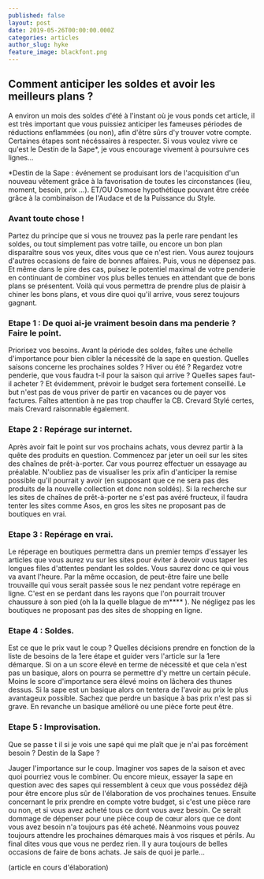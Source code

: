 ```yaml
---
published: false
layout: post
date: 2019-05-26T00:00:00.000Z
categories: articles
author_slug: hyke
feature_image: blackfont.png
---
```

## Comment anticiper les soldes et avoir les meilleurs plans ?

A environ un mois des soldes d'été à l'instant où je vous ponds cet article, il est très important que vous puissiez anticiper les fameuses périodes de réductions enflammées (ou non), afin d'être sûrs d'y trouver votre compte. Certaines étapes sont nécéssaires à respecter. Si vous voulez vivre ce qu'est le Destin de la Sape*, je vous encourage vivement à poursuivre ces lignes...

*Destin de la Sape : événement se produisant lors de l'acquisition d'un nouveau vêtement grâce à la favorisation de toutes les circonstances (lieu, moment, besoin, prix ...). ET/OU Osmose hypothétique pouvant être créée grâce à la combinaison de l'Audace et de la Puissance du Style.

### Avant toute chose !

Partez du principe que si vous ne trouvez pas la perle rare pendant les soldes, ou tout simplement pas votre taille, ou encore un bon plan disparaître sous vos yeux, dites vous que ce n'est rien. Vous aurez toujours d'autres occasions de faire de bonnes affaires. Puis, vous ne dépensez pas. Et même dans le pire des cas, puisez le potentiel maximal de votre penderie en continuant de combiner vos plus belles tenues en attendant que de bons plans se présentent. Voilà qui vous permettra de prendre plus de plaisir à chiner les bons plans, et vous dire quoi qu'il arrive, vous serez toujours gagnant. 

### Etape 1 : De quoi ai-je vraiment besoin dans ma penderie ? Faire le point.

Priorisez vos besoins. Avant la période des soldes, faîtes une échelle d'importance pour bien cibler la nécessité de la sape en question. 
Quelles saisons concerne les prochaines soldes ? Hiver ou été ? Regardez votre penderie, que vous faudra t-il pour la saison qui arrive ? Quelles sapes faut-il acheter ? Et évidemment, prévoir le budget sera fortement conseillé. Le but n'est pas de vous priver de partir en vacances ou de payer vos factures. Faîtes attention à ne pas trop chauffer la CB. Crevard Stylé certes, mais Crevard raisonnable également. 

### Etape 2 : Repérage sur internet. 

Après avoir fait le point sur vos prochains achats, vous devrez partir à la quête des produits en question. Commencez par jeter un oeil sur les sites des chaînes de prêt-à-porter. Car vous pourrez effectuer un essayage au préalable. N'oubliez pas de visualiser les prix afin d'anticiper la remise possible qu'il pourrait y avoir (en supposant que ce ne sera pas des produits de la nouvelle collection et donc non soldés). Si la recherche sur les sites de chaînes de prêt-à-porter ne s'est pas avéré fructeux, il faudra tenter les sites comme Asos, en gros les sites ne proposant pas de boutiques en vrai. 

### Etape 3 : Repérage en vrai. 

Le réperage en boutiques permettra dans un premier temps d'essayer les articles que vous aurez vu sur les sites pour éviter à devoir vous taper les longues files d'attentes pendant les soldes. Vous saurez donc ce qui vous va avant l'heure. Par la même occasion, de peut-être faire une belle trouvaille qui vous serait passée sous le nez pendant votre repérage en ligne. C'est en se perdant dans les rayons que l'on pourrait trouver chaussure à son pied (oh la la quelle blague de m**** ). Ne négligez pas les boutiques ne proposant pas des sites de shopping en ligne.

### Etape 4 : Soldes. 

Est ce que le prix vaut le coup ? Quelles décisions prendre en fonction de la liste de besoins de la 1ere étape et guider vers l'article sur la 1ere démarque. 
Si on a un score élevé en terme de nécessité et que cela n'est pas un basique, alors on pourra se permettre d'y mettre un certain pécule. Moins le score d'importance sera élevé moins on lâchera des thunes dessus. Si la sape est un basique alors on tentera de l'avoir au prix le plus avantageux possible. Sachez que perdre un basique à bas prix n'est pas si grave. En revanche un basique amélioré ou une pièce forte peut être. 

### Etape 5 : Improvisation. 

Que se passe t il si je vois une sapé qui me plaît que je n'ai pas forcément besoin ? Destin de la Sape ? 

Jauger l'importance sur le coup. Imaginer vos sapes de la saison et avec quoi pourriez vous le combiner. Ou encore mieux, essayer la sape en question avec des sapes qui ressemblent à ceux que vous possédez déjà pour être encore plus sûr de l'élaboration de vos prochaines tenues. Ensuite concernant le prix prendre en compte votre budget, si c'est une pièce rare ou non, et si vous avez acheté tous ce dont vous avez besoin. Ce serait dommage de dépenser pour une pièce coup de cœur alors que ce dont vous avez besoin n'a toujours pas été acheté. Néanmoins vous pouvez toujours attendre les prochaines démarques mais à vos risques et périls. Au final dites vous que vous ne perdez rien. Il y aura toujours de belles occasions de faire de bons achats. Je sais de quoi je parle... 



(article en cours d'élaboration)

